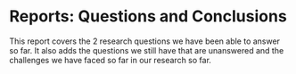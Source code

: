 # Reports: Questions and Conclusions

This report covers the 2 research questions we have been able to answer so far. It also adds the questions we still have that are unanswered and the challenges we have faced so far in our research so far. 

